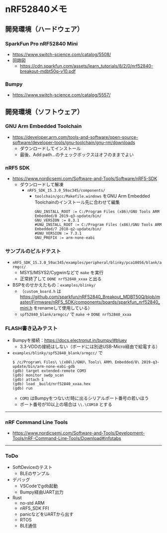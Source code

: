 # nRF52840メモ

## 開発環境（ハードウェア）

### SparkFun Pro nRF52840 Mini
* https://www.switch-science.com/catalog/5508/
* 回路図
  * https://cdn.sparkfun.com/assets/learn_tutorials/8/2/0/nrf52840-breakout-mdbt50q-v10.pdf

### Bumpy
* https://www.switch-science.com/catalog/5557/

## 開発環境（ソフトウェア）

### GNU Arm Embedded Toolchain
* https://developer.arm.com/tools-and-software/open-source-software/developer-tools/gnu-toolchain/gnu-rm/downloads
  * ダウンロードしてインストール
  * 最後、Add path...のチェックボックスはオフのままでよい

### nRF5 SDK
* https://www.nordicsemi.com/Software-and-Tools/Software/nRF5-SDK
  * ダウンロードして解凍
    * ```nRF5_SDK_15.3.0_59ac345/components/```
      * ```toolchain/gcc/Makefile.windows``` をGNU Arm Embedded Toolchainのインストール先に合わせて編集
        ```
        GNU_INSTALL_ROOT := C:/Program Files (x86)/GNU Tools ARM Embedded/8 2019-q3-update/bin/
        GNU_VERSION := 8.3.1
        #GNU_INSTALL_ROOT := C:/Program Files (x86)/GNU Tools ARM Embedded/7 2018-q2-update/bin/
        #GNU_VERSION := 7.3.1
        GNU_PREFIX := arm-none-eabi
        ```

### サンプルのビルドテスト
* ```nRF5_SDK_15.3.0_59ac345/examples/peripheral/blinky/pca10056/blank/armgcc/```
  * MSYS/MSYS2/Cygwinなどで ```make``` を実行
  * 正常終了して ```DONE nrf52840_xxaa``` と出る
* BSPをのせかえたもの：```examples/blinky/```
  * （```custom_board.h``` は https://github.com/sparkfun/nRF52840_Breakout_MDBT50Q/blob/master/Firmware/nRF5_SDK/components/boards/sparkfun_nrf52840_mini.h をrenameして使用している）
  * ```spf52840_blank/armgcc/``` で ```make``` → ```DONE nrf52840_xxaa```

### FLASH書き込みテスト

* Bumpyを接続：https://docs.electronut.in/bumpy/#bluey
  * 3.3-VDDの接続はしない（ボードには別途USB-Micro経由で給電する）
* ```examples/blinky/spf52840_blank/armgcc/``` で
  ```
  $ /c/Program\ Files\ \(x86\)/GNU\ Tools\ ARM\ Embedded/8\ 2019-q3-update/bin/arm-none-eabi-gdb
  (gdb) target extended-remote COM3
  (gdb) monitor swdp_scan
  (gdb) attach 1
  (gdb) load _build/nrf52840_xxaa.hex
  (gdb) run
  ```
  * ```COM3``` はBumpyをつないだ時に出るシリアルポート番号の若いほう
  * ポート番号が10以上の場合は ```\\.\COM10``` とする

---

### nRF Command Line Tools
* https://www.nordicsemi.com/Software-and-Tools/Development-Tools/nRF-Command-Line-Tools/Download#infotabs

---

### ToDo
* SoftDeviceのテスト
  * BLEのサンプル
* デバッグ
  * VSCodeでgdb起動
  * Bumpy経由UART出力
* Rust
  * no-std ARM
  * nRF5_SDK FFI
  * panicなどをUARTから出す
  * RTOS
  * BLE通信
